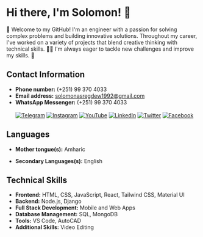 # Hi there, I'm Solomon! 👋

👋 Welcome to my GitHub! I'm an engineer with a passion for solving complex problems and building innovative solutions. Throughout my career, I've worked on a variety of projects that blend creative thinking with technical skills. 🔧🧠 I'm always eager to tackle new challenges and improve my skills. 🚀


## Contact Information

- **Phone number:** (+251) 99 370 4033
- **Email address:** solomonasregdew1992@gmail.com
- **WhatsApp Messenger:** (+251) 99 370 4033
<br><br>
[![Telegram](https://img.icons8.com/color/48/000000/telegram-app.png)](https://t.me/Solomon_a_hailu) [![Instagram](https://img.icons8.com/color/48/000000/instagram-new.png)](https://www.instagram.com/solomon_a_hailu/) [![YouTube](https://img.icons8.com/color/48/000000/youtube-play.png)](https://www.youtube.com/@solomonasregdew7972) [![LinkedIn](https://img.icons8.com/color/48/000000/linkedin.png)](https://www.linkedin.com/in/solomonasregdew/) [
![Twitter](https://img.icons8.com/color/48/000000/twitter.png)](https://twitter.com/SolomonAsregdew/)
[
![Facebook](https://img.icons8.com/color/48/000000/facebook.png)](https://www.facebook.com/profile.php?id=61555465281320)

## Languages
- **Mother tongue(s):** Amharic

- **Secondary Languages(s):** English

## Technical Skills
- **Frontend:**
HTML, CSS, JavaScript, React, Tailwind CSS, Material UI
- **Backend:**
Node.js, Django
- **Full Stack Development:**
Mobile and Web Apps
- **Database Management:**
SQL, MongoDB
- **Tools:**
VS Code, AutoCAD
- **Additional Skills:**
Video Editing

